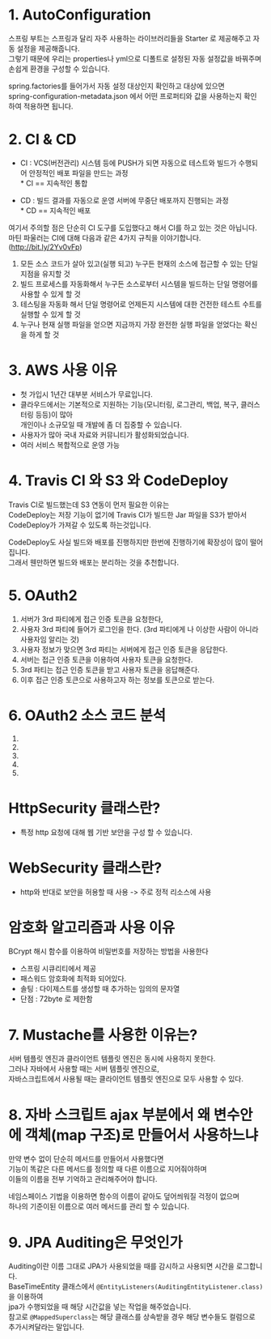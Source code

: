 # 1. AutoConfiguration   
스프링 부트는 스프링과 달리 자주 사용하는 라이브러리들을 Starter 로 제공해주고 자동 설정을 제공해줍니다.              
그렇기 때문에 우리는 properties나 yml으로 디폴트로 설정된 자동 설정값을 바꿔주며 손쉽게 환경을 구성할 수 있습니다.           
             
spring.factories를 들어가서 자동 설정 대상인지 확인하고 대상에 있으면         
spring-configuration-metadata.json 에서 어떤 프로퍼티와 값을 사용하는지 확인하여 적용하면 됩니다.           
     
# 2. CI & CD       
* CI : VCS(버전관리) 시스템 등에 PUSH가 되면 자동으로 테스트와 빌드가 수행되어 안정적인 배포 파일을 만드는 과정        
        * CI == 지속적인 통합        
      
* CD : 빌드 결과를 자동으로 운영 서버에 무중단 배포까지 진행되는 과정         
        * CD == 지속적인 배포           
  
여기서 주의할 점은 단순히 CI 도구를 도입했다고 해서 CI를 하고 있는 것은 아닙니다.    
마틴 파울러는 CI에 대해 다음과 같은 4가지 규칙을 이야기합니다. (http://bit.ly/2Yv0vFp)    
   
1. 모든 소스 코드가 살아 있고(실행 되고) 누구든 현재의 소스에 접근할 수 있는 단일 지점을 유지할 것    
2. 빌드 프로세스를 자동화해서 누구든 소스로부터 시스템을 빌드하는 단일 명령어를 사용할 수 있게 할 것      
3. 테스팅을 자동화 해서 단일 명령어로 언제든지 시스템에 대한 건전한 테스트 수트를 실행할 수 있게 할 것     
4. 누구나 현재 실행 파일을 얻으면 지금까지 가장 완전한 실행 파일을 얻었다는 확신을 하게 할 것       

# 3. AWS 사용 이유  
  
* 첫 가입시 1년간 대부분 서비스가 무료입니다.   
* 클라우드에서는 기본적으로 지원하는 기능(모니터링, 로그관리, 백업, 복구, 클러스터링 등등)이 많아     
개인이나 소규모일 때 개발에 좀 더 집중할 수 있습니다.      
* 사용자가 많아 국내 자료와 커뮤니티가 활성화되었습니다.    
* 여러 서비스 복합적으로 운영 가능  

# 4. Travis CI 와 S3 와 CodeDeploy
Travis CI로 빌드했는데 S3 연동이 먼저 필요한 이유는          
CodeDeploy는 저장 기능이 없기에 Travis CI가 빌드한 Jar 파일을 S3가 받아서 CodeDeploy가 가져갈 수 있도록 하는것입니다.  

CodeDeploy도 사실 빌드와 배포를 진행하지만 한번에 진행하기에 확장성이 많이 떨어집니다.   
그래서 웬만하면 빌드와 배포는 분리하는 것을 추천합니다. 

# 5. OAuth2      
         
1. 서버가 3rd 파티에게 접근 인증 토큰을 요청한다,                 
2. 사용자 3rd 파티에 들어가 로그인을 한다. (3rd 파티에게 나 이상한 사람이 아니라 사용자임 알리는 것)                         
3. 사용자 정보가 맞으면 3rd 파티는 서버에게 접근 인증 토큰을 응답한다.                  
4. 서버는 접근 인증 토큰을 이용하여 사용자 토큰을 요청한다.                   
5. 3rd 파티는 접근 인증 토큰을 받고 사용자 토큰을 응답해준다.               
6. 이후 접근 인증 토큰으로 사용하고자 하는 정보를 토큰으로 받는다.            
          
# 6. OAuth2 소스 코드 분석              
       
1.    
2.    
3.     
4.   
5. 
    
# HttpSecurity 클래스란?     
* 특정 http 요청에 대해 웹 기반 보안을 구성 할 수 있습니다.     
    
# WebSecurity 클래스란?      
* http와 반대로 보안을 허용할 때 사용 -> 주로 정적 리소스에 사용 
    
# 암호화 알고리즘과 사용 이유    
       
BCrypt 해시 함수를 이용하여 비밀번호를 저장하는 방법을 사용한다      
       
* 스프링 시큐리티에서 제공          
* 패스워드 암호화에 최적화 되어있다.           
* 솔팅 : 다이제스트를 생성할 때 추가하는 임의의 문자열        
* 단점 : 72byte 로 제한함        
       
# 7. Mustache를 사용한 이유는?         
서버 템플릿 엔진과 클라이언트 템플릿 엔진은 동시에 사용하지 못한다.                      
그러나 자바에서 사용할 때는 서버 템플릿 엔진으로,      
자바스크립트에서 사용될 때는 클라이언트 템플릿 엔진으로 모두 사용할 수 있다.        
    
# 8. 자바 스크립트 ajax 부분에서 왜 변수안에 객체(map 구조)로 만들어서 사용하느냐       
만약 변수 없이 단순히 메서드를 만들어서 사용했다면       
기능이 똑같은 다른 메서드를 정의할 때 다른 이름으로 지어줘야하며       
이들의 이름을 전부 기억하고 관리해주어야 합니다.           
    
네임스페이스 기법을 이용하면 함수의 이름이 같아도 덮어씌워질 걱정이 없으며       
하나의 기준이된 이름으로 여러 메서드를 관리 할 수 있습니다.          

# 9. JPA Auditing은 무엇인가       
Auditing이란 이름 그대로 JPA가 사용되었을 때를 감시하고 사용되면 시간을 로그합니다.         
BaseTimeEntity 클래스에서 ```@EntityListeners(AuditingEntityListener.class)``` 을 이용하여      
jpa가 수행되었을 때 해당 시간값을 넣는 작업을 해주었습니다.       
참고로 ```@MappedSuperclass```는 해당 클래스를 상속받을 경우 해당 변수들도 컬럼으로 추가시켜달라는 말입니다.      


